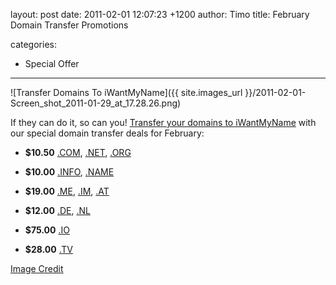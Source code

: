 layout: post
date: 2011-02-01 12:07:23 +1200
author: Timo
title: February Domain Transfer Promotions

categories:
  - Special Offer

----

![Transfer Domains To iWantMyName]({{ site.images_url }}/2011-02-01-Screen_shot_2011-01-29_at_17.28.26.png)

If they can do it, so can you! [Transfer your domains to iWantMyName](https://iwantmyname.com/domains/domain-transfer) with our special domain transfer deals for February:

*   **$10.50** [.COM](https://iwantmyname.com/domains/com-domain-registrar-transfer-commercial), [.NET](https://iwantmyname.com/domains/net-domain-registrar-transfer-network), [.ORG](https://iwantmyname.com/domains/org-domain-registrar-transfer-organisation)

*   **$10.00** [.INFO](https://iwantmyname.com/domains/info-domain-registrar-transfer-information), [.NAME](https://iwantmyname.com/domains/name-domain-registrar-transfer-names)

*   **$19.00** [.ME](https://iwantmyname.com/domains/me-domain-registrar-transfer-montenegro), [.IM](https://iwantmyname.com/domains/im-domain-registrar-transfer-isle-of-man), [.AT](https://iwantmyname.com/domains/at-domain-registrar-transfer-austria)

*   **$12.00** [.DE](https://iwantmyname.com/domains/de-domain-registrar-transfer-germany),  [.NL](https://iwantmyname.com/domains/nl-domain-registrar-transfer-netherlands)

*   **$75.00** [.IO](https://iwantmyname.com/domains/io-domain-registrar-transfer-british-indian-ocean-territory)

*   **$28.00** [.TV](https://iwantmyname.com/domains/tv-domain-registrar-transfer-tuvalu)

[Image Credit](http://www.flickr.com/photos/39066002@N05/3594368057/)
